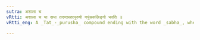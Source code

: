 ```yaml
---
sutra: अशाला च
vRtti: अशाला च या सभा तदन्तस्तत्पुरुषो नपुंसकलिङ्गो भवति ॥
vRtti_eng: A _Tat_-_purusha_ compound ending with the word _sabha_, when it does not mean a house, but means concourse, is neuter.

---
```


